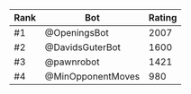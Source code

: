 Rank|Bot|Rating
---|---|---
#1|@OpeningsBot|2007
#2|@DavidsGuterBot|1600
#3|@pawnrobot|1421
#4|@MinOpponentMoves|980
